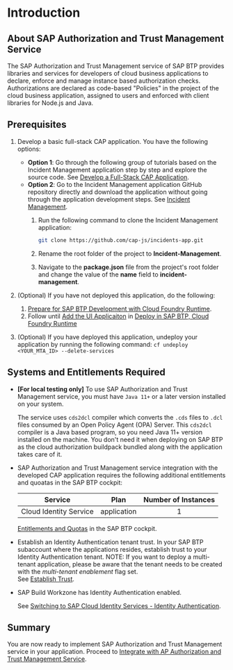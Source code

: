 # Introduction

## About SAP Authorization and Trust Management Service

The SAP Authorization and Trust Management service of SAP BTP provides libraries and services for developers of cloud business applications to declare, enforce and manage instance based authorization checks. Authorizations are declared as code-based "Policies" in the project of the cloud business application, assigned to users and enforced with client libraries for Node.js and Java.

## Prerequisites

1. Develop a basic full-stack CAP application. You have the following options:
    - **Option 1**: Go through the following group of tutorials based on the Incident Management application step by step and explore the source code. See [Develop a Full-Stack CAP Application](https://developers.sap.com/group.cap-application-full-stack.html).
    - **Option 2**: Go to the Incident Management application GitHub repository directly and download the application without going through the application development steps. See [Incident Management](https://github.com/cap-js/incidents-app).
        1. Run the following command to clone the Incident Management application:

            ```sh
            git clone https://github.com/cap-js/incidents-app.git
            ```
        2. Rename the root folder of the project to **Incident-Management**.
        3. Navigate to the **package.json** file from the project's root folder and change the  value of the **name** field to **incident-management**.

2. (Optional) If you have not deployed this application, do the following:
     1. [Prepare for SAP BTP Development with Cloud Foundry Runtime](https://developers.sap.com/tutorials/prepare-btp-cf.html).
     2. Follow until [Add the UI Applicaiton](https://developers.sap.com/tutorials/deploy-to-cf.html#2d5dd378-1a41-4166-9a4b-75f8181ba71f) in [Deploy in SAP BTP, Cloud Foundry Runtime](https://developers.sap.com/tutorials/deploy-to-cf.html#2d5dd378-1a41-4166-9a4b-75f8181ba71f)

3. (Optional) If you have deployed this application, undeploy your application by running the following command:
    `cf undeploy <YOUR_MTA_ID> --delete-services`
   
## Systems and Entitlements Required

 - **[For local testing only]** To use SAP Authorization and Trust Management service, you must have `Java 11+` or a later version installed on your system.
     
     The service uses `cds2dcl` compiler which converts the `.cds` files to `.dcl` files consumed by an Open Policy Agent (OPA) Server. This `cds2dcl` compiler is a Java based program, so you need Java 11+ version installed on the machine.
     You don't need it when deploying on SAP BTP as the cloud authorization buildpack bundled along with the application takes care of it.
 
 - SAP Authorization and Trust Management service integration with the developed CAP application requires the following additional entitlements and quoatas in the SAP BTP cockpit: 

    | Service                           | Plan       | Number of Instances |
    |-----------------------------------|------------| :-------------------:|
    | Cloud Identity Service | application | 1 |

   [Entitlements and Quotas](https://help.sap.com/products/BTP/65de2977205c403bbc107264b8eccf4b/00aa2c23479d42568b18882b1ca90d79.html?locale=en-US) in the SAP BTP cockpit.
   
 - Establish an Identity Authentication tenant trust.
   In your SAP BTP subaccount where the applications resides, establish trust to your Identity Authentication tenant.
   NOTE: If you want to deploy a multi-tenant application, please be aware that the tenant needs to be created with the *multi-tenant enablement* flag set.   
   See [Establish Trust](https://help.sap.com/viewer/65de2977205c403bbc107264b8eccf4b/Cloud/en-US/161f8f0cfac64c4fa2d973bc5f08a894.html).
      
 - SAP Build Workzone has Identity Authentication enabled.
   
   See [Switching to SAP Cloud Identity Services - Identity Authentication](https://help.sap.com/docs/build-work-zone-standard-edition/sap-build-work-zone-standard-edition/switching-to-sap-cloud-identity-services-identity-authentication).

## Summary

 You are now ready to implement SAP Authorization and Trust Management service in your application. Proceed to [Integrate with AP Authorization and Trust Management Service](./2-integrate-with-ams.md).

   
